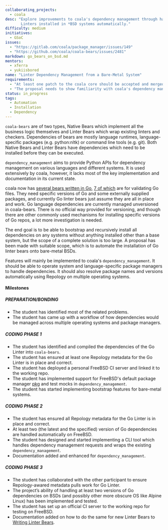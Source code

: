```yaml
---
collaborating_projects:
  - coala
desc: "Explore improvements to coala's dependency management through having Go
       Linters installed in *BSD systems automatically."
difficulty: medium
initiatives:
  - GSoC
issues:
  - "https://gitlab.com/coala/package_manager/issues/149"
  - "https://github.com/coala/coala-bears/issues/2481"
markdown: go_bears_on_bsd.md
mentors:
  - xferra
  - yukiisbored
name: "Linter Dependency Management from a Bare-Metal System"
requirements:
  - "At least one patch to the coala core should be accepted and merged."
  - "The proposal needs to show familiarity with coala's dependency management implementation."
status: in_progress
tags:
  - Automation
  - Installation
  - Dependency
---
```


`coala-bears` are of two types, Native Bears which implement all the business
logic themselves and Linter Bears which wrap existing linters and checkers.
Dependencies of bears are mostly language runtimes, language-specific packages
(e.g. python:nltk) or command line tools (e.g. git). Both Native Bears and
Linter Bears have dependencies which need to be installed before they can be
executed.

`dependency_management` aims to provide Python APIs for dependency management on
various languages and different systems. It is used extensively by coala,
however, it lacks most of the key implementation and documentation in its
current state.

coala now has [several bears written in
Go](https://github.com/coala/coala-bears/search?q=GoRequirement), [7 of
which](https://github.com/coala/coala-bears/blob/master/bears/go/) are for
validating Go files. They need specific versions of Go and some externally
supplied packages, and currently Go linter bears just assume they are all in
place and work. Go language dependencies are currently managed unversioned in
coala-bears. There is no official way provided for versioning, and though there
are other commonly used mechanisms for installing specific versions of Go repos,
a lot more investigation is needed.

The end goal is to be able to bootstrap and recursively install all dependencies
on any systems without anything installed other than a base system, but the
scope of a complete solution is too large. A proposal has been made with
suitable scope, which is to automate the installation of Go linter bears onto
bare-metal BSDs.

Features will mainly be implemented to coala's `dependency_management`. It
should be able to operate system and language-specific package managers to
handle dependencies. It should also resolve package names and versions
automatically using Repology on multiple operating systems.

#### Milestones

##### PREPARATION/BONDING

* The student has identified most of the related problems.
* The student has came up with a workflow of how dependencies would be managed
  across multiple operating systems and package managers.

##### CODING PHASE 1

* The student has identified and compiled the dependencies of the Go Linter into
  `coala-bears`.
* The student has ensured at least one Repology metadata for the Go Linter is in
  place and correct.
* The student has deployed a personal FreeBSD CI server and linked it to the
  working repo.
* The student has implemented support for FreeBSD's default package manager
  [pkg](https://github.com/freebsd/pkg) and test mocks in
  `dependency_management`.
* The student has started implementing bootstrap features for bare-metal
  systems.

##### CODING PHASE 2

* The student has ensured all Repology metadata for the Go Linter is in place
  and correct.
* At least two (the latest and the specified) version of Go dependencies are
  handled automatically on FreeBSD.
* The student has designed and started implementing a CLI tool which handles
  dependency management requests and wraps the existing `dependency_management`.
* Documentation added and enhanced for `dependency_management`.

##### CODING PHASE 3

* The student has collaborated with the other participant to ensure
  Repology-awared metadata pulls work for Go Linter.
* The project’s ability of handling at least two versions of Go dependencies on
  BSDs (and possibly other more obscure OS like Alpine Linux) has been
  implemented and tested.
* The student has set up an official CI server to the working repo for testing
  on FreeBSD.
* Documentation added on how to do the same for new Linter Bears to 
  [Writing Linter Bears](https://api.coala.io/en/latest/Developers/Writing_Linter_Bears.html).
